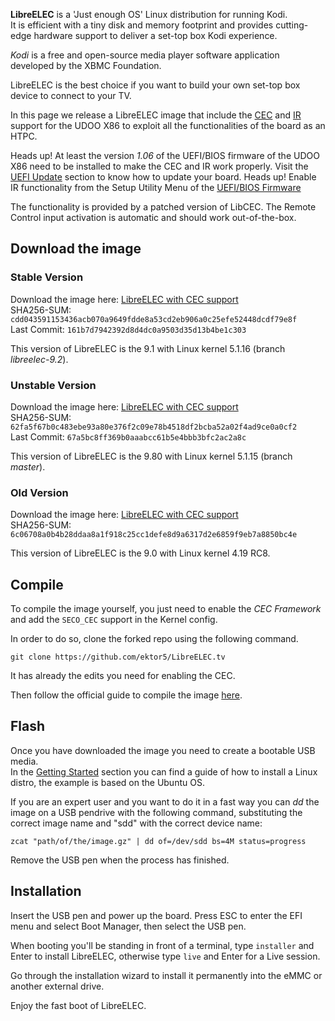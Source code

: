 **LibreELEC** is a 'Just enough OS' Linux distribution for running Kodi.  
It is efficient with a tiny disk and memory footprint and provides cutting-edge hardware support to deliver a set-top box Kodi experience.

*Kodi* is a free and open-source media player software application developed by the XBMC Foundation.  

LibreELEC is the best choice if you want to build your own set-top box device to connect to your TV.

In this page we release a LibreELEC image that include the [CEC](!Hardware_&_Accessories/CEC-HDMI) and [IR](!Hardware_&_Accessories/Consumer_IR) support for the UDOO X86 to exploit all the functionalities of the board as an HTPC.  

<span class="label label-warning">Heads up!</span> At least the version *1.06* of the UEFI/BIOS firmware of the UDOO X86 need to be installed to make the CEC and IR work properly. Visit the [UEFI Update](!Advanced_Topics/UEFI_update) section to know how to update your board.
<span class="label label-warning">Heads up!</span> Enable IR functionality from the Setup Utility Menu of the [UEFI/BIOS Firmware](!Hardware_Reference/UEFI_Firmware)

The functionality is provided by a patched version of LibCEC. The Remote Control input activation is automatic and should work out-of-the-box.

## Download the image

### Stable Version
Download the image here: [LibreELEC with CEC support][imagestab]   
SHA256-SUM: `cdd043591153436acb070a9649fdde8a53cd2eb906a0c25efe52448dcdf79e8f`  
Last Commit: `161b7d7942392d8d4dc0a9503d35d13b4be1c303`

This version of LibreELEC is the 9.1 with Linux kernel 5.1.16 (branch *libreelec-9.2*).

### Unstable Version
Download the image here: [LibreELEC with CEC support][imageunstab]   
SHA256-SUM: `62fa5f67b0c483ebe93a80e376f2c09e78b4518df2bcba52a02f4ad9ce0a0cf2`  
Last Commit: `67a5bc8ff369b0aaabcc61b5e4bbb3bfc2ac2a8c`

This version of LibreELEC is the 9.80 with Linux kernel 5.1.15 (branch *master*).


### Old Version
Download the image here: [LibreELEC with CEC support][imageold]   
SHA256-SUM: `6c06708a0b4b28ddaa8a1f918c25cc1defe8d9a6317d2e6859f9eb7a8850bc4e`

This version of LibreELEC is the 9.0 with Linux kernel 4.19 RC8.

## Compile

To compile the image yourself, you just need to enable the *CEC Framework* and 
add the `SECO_CEC` support in the Kernel config.

In order to do so, clone the forked repo using the following command.

	git clone https://github.com/ektor5/LibreELEC.tv

It has already the edits you need for enabling the CEC.

Then follow the official guide to compile the image [here](https://libreelec.wiki/compile).

## Flash

Once you have downloaded the image you need to create a bootable USB media.  
In the [Getting Started](https://www.udoo.org/get-started-x86/) section you can find a guide of how to install a Linux distro, the example is based on the Ubuntu OS.

If you are an expert user and you want to do it in a fast way you can *dd* the image on a USB pendrive with the following command, substituting the correct image name and "sdd" with the correct device name:

    zcat "path/of/the/image.gz" | dd of=/dev/sdd bs=4M status=progress

Remove the USB pen when the process has finished.

## Installation

Insert the USB pen and power up the board.
Press ESC to enter the EFI menu and select Boot Manager, then select the USB pen.

When booting you'll be standing in front of a terminal, type `installer` and Enter to install LibreELEC, otherwise type `live` and Enter for a Live session.

Go through the installation wizard to install it permanently into the eMMC or another external drive.

Enjoy the fast boot of LibreELEC.

[imageold]: http://download.udoo.org/files/UDOO_X86/LibreELEC/LibreELEC-Generic.x86_64-9.0-devel-20181022184922-461ea72.img.gz
[imageunstab]: http://download.udoo.org/files/UDOO_X86/LibreELEC/LibreELEC-Generic.x86_64-9.80-devel-20190710181224-ef834cb.img.gz
[imagestab]: http://download.udoo.org/files/UDOO_X86/LibreELEC/LibreELEC-Generic.x86_64-9.1-devel-20190711122949-7c00387.img.gz

